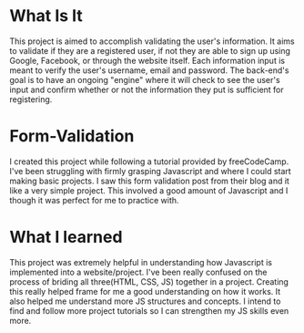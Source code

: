 # What Is It
This project is aimed to accomplish validating the user's information. It aims to validate if they are a registered user, if not they are able
to sign up using Google, Facebook, or through the website itself. Each information input is meant to verify the user's username, email and password. 
The back-end's goal is to have an ongoing "engine" where it will check to see the user's input and confirm whether or not the information they put
is sufficient for registering. 


# Form-Validation
I created this project while following a tutorial provided by freeCodeCamp. I've been struggling with firmly grasping Javascript and where I could start
making basic projects. I saw this form validation post from their blog and it like a very simple project. This involved a good amount of Javascript 
and I though it was perfect for me to practice with.

# What I learned

This project was extremely helpful in understanding how Javascript is implemented into a website/project. I've been really confused on the process of
briding all three(HTML, CSS, JS) together in a project. Creating this really helped frame for me a good understanding on how it works. It also helped me
understand more JS structures and concepts. I intend to find and follow more project tutorials so I can strengthen my JS skills even more. 
